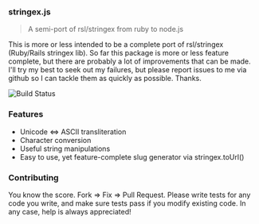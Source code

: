 ### stringex.js

> A semi-port of rsl/stringex from ruby to node.js

This is more or less intended to be a complete port of rsl/stringex (Ruby/Rails stringex lib).
So far this package is more or less feature complete, but there are probably a lot of
improvements that can be made. I'll try my best to seek out my failures, but please
report issues to me via github so I can tackle them as quickly as possible. Thanks.

![Build Status](https://secure.travis-ci.org/bitwalker/stringex.png)

### Features

 - Unicode <=> ASCII transliteration
 - Character conversion
 - Useful string manipulations
 - Easy to use, yet feature-complete slug generator via stringex.toUrl()

### Contributing

You know the score. Fork => Fix => Pull Request. Please write tests
for any code you write, and make sure tests pass if you modify existing
code. In any case, help is always appreciated!
